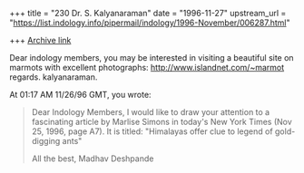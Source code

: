 +++
title = "230 Dr. S. Kalyanaraman"
date = "1996-11-27"
upstream_url = "https://list.indology.info/pipermail/indology/1996-November/006287.html"

+++
[Archive link](https://list.indology.info/pipermail/indology/1996-November/006287.html)

Dear indology members,
you may be interested in visiting a beautiful site on marmots with
excellent photographs:
http://www.islandnet.com/~marmot
regards. kalyanaraman.

At 01:17 AM 11/26/96 GMT, you wrote:
>Dear Indology Members,
>	I would like to draw your attention to a fascinating article by
>Marlise Simons in today's New York Times (Nov 25, 1996, page A7).  It is
>titled:
>	"Himalayas offer clue to legend of gold-digging ants"
>
>	All the best,
>			Madhav Deshpande
>
>
>
>





